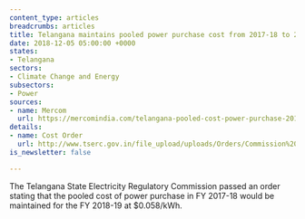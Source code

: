 ```yaml
---
content_type: articles
breadcrumbs: articles
title: Telangana maintains pooled power purchase cost from 2017-18 to 2018-29
date: 2018-12-05 05:00:00 +0000
states:
- Telangana
sectors:
- Climate Change and Energy
subsectors:
- Power
sources:
- name: Mercom
  url: https://mercomindia.com/telangana-pooled-cost-power-purchase-2018-19/
details:
- name: Cost Order
  url: http://www.tserc.gov.in/file_upload/uploads/Orders/Commission%20Orders/2018/OPNo.60of2018pooledcost.pdf
is_newsletter: false

---
```

The Telangana State Electricity Regulatory Commission passed an order stating that the pooled cost of power purchase in FY 2017-18 would be maintained for the FY 2018-19 at $0.058/kWh.
